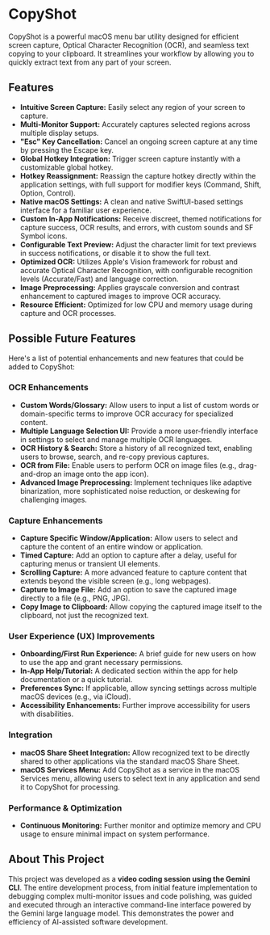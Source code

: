 # CopyShot

CopyShot is a powerful macOS menu bar utility designed for efficient screen capture, Optical Character Recognition (OCR), and seamless text copying to your clipboard. It streamlines your workflow by allowing you to quickly extract text from any part of your screen.

## Features

*   **Intuitive Screen Capture:** Easily select any region of your screen to capture.
*   **Multi-Monitor Support:** Accurately captures selected regions across multiple display setups.
*   **"Esc" Key Cancellation:** Cancel an ongoing screen capture at any time by pressing the Escape key.
*   **Global Hotkey Integration:** Trigger screen capture instantly with a customizable global hotkey.
*   **Hotkey Reassignment:** Reassign the capture hotkey directly within the application settings, with full support for modifier keys (Command, Shift, Option, Control).
*   **Native macOS Settings:** A clean and native SwiftUI-based settings interface for a familiar user experience.
*   **Custom In-App Notifications:** Receive discreet, themed notifications for capture success, OCR results, and errors, with custom sounds and SF Symbol icons.
*   **Configurable Text Preview:** Adjust the character limit for text previews in success notifications, or disable it to show the full text.
*   **Optimized OCR:** Utilizes Apple's Vision framework for robust and accurate Optical Character Recognition, with configurable recognition levels (Accurate/Fast) and language correction.
*   **Image Preprocessing:** Applies grayscale conversion and contrast enhancement to captured images to improve OCR accuracy.
*   **Resource Efficient:** Optimized for low CPU and memory usage during capture and OCR processes.

## Possible Future Features

Here's a list of potential enhancements and new features that could be added to CopyShot:

### OCR Enhancements
*   **Custom Words/Glossary:** Allow users to input a list of custom words or domain-specific terms to improve OCR accuracy for specialized content.
*   **Multiple Language Selection UI:** Provide a more user-friendly interface in settings to select and manage multiple OCR languages.
*   **OCR History & Search:** Store a history of all recognized text, enabling users to browse, search, and re-copy previous captures.
*   **OCR from File:** Enable users to perform OCR on image files (e.g., drag-and-drop an image onto the app icon).
*   **Advanced Image Preprocessing:** Implement techniques like adaptive binarization, more sophisticated noise reduction, or deskewing for challenging images.

### Capture Enhancements
*   **Capture Specific Window/Application:** Allow users to select and capture the content of an entire window or application.
*   **Timed Capture:** Add an option to capture after a delay, useful for capturing menus or transient UI elements.
*   **Scrolling Capture:** A more advanced feature to capture content that extends beyond the visible screen (e.g., long webpages).
*   **Capture to Image File:** Add an option to save the captured image directly to a file (e.g., PNG, JPG).
*   **Copy Image to Clipboard:** Allow copying the captured image itself to the clipboard, not just the recognized text.

### User Experience (UX) Improvements
*   **Onboarding/First Run Experience:** A brief guide for new users on how to use the app and grant necessary permissions.
*   **In-App Help/Tutorial:** A dedicated section within the app for help documentation or a quick tutorial.
*   **Preferences Sync:** If applicable, allow syncing settings across multiple macOS devices (e.g., via iCloud).
*   **Accessibility Enhancements:** Further improve accessibility for users with disabilities.

### Integration
*   **macOS Share Sheet Integration:** Allow recognized text to be directly shared to other applications via the standard macOS Share Sheet.
*   **macOS Services Menu:** Add CopyShot as a service in the macOS Services menu, allowing users to select text in any application and send it to CopyShot for processing.

### Performance & Optimization
*   **Continuous Monitoring:** Further monitor and optimize memory and CPU usage to ensure minimal impact on system performance.

## About This Project

This project was developed as a **video coding session using the Gemini CLI**. The entire development process, from initial feature implementation to debugging complex multi-monitor issues and code polishing, was guided and executed through an interactive command-line interface powered by the Gemini large language model. This demonstrates the power and efficiency of AI-assisted software development.
